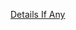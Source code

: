 [Details If Any](https://github.com/deathbybandaid/piholeparser/blob/master/RecentRunLogs/parsingscripts/EestiCustomSitesFilter.md)

